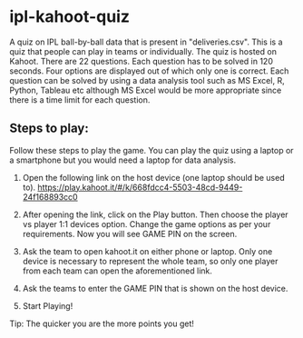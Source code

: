 # ipl-kahoot-quiz

A quiz on IPL ball-by-ball data that is present in "deliveries.csv". This is a quiz that people can play in teams or individually. The quiz is hosted on Kahoot. There are 22 questions. Each question has to be solved in 120 seconds. Four options are displayed out of which only one is correct. Each question can be solved by using a data analysis tool such as MS Excel, R, Python, Tableau etc although MS Excel would be more appropriate since there is a time limit for each question.

## Steps to play:

Follow these steps to play the game. You can play the quiz using a laptop or a smartphone but you would need a laptop for data analysis.

1. Open the following link on the host device (one laptop should be used to).
https://play.kahoot.it/#/k/668fdcc4-5503-48cd-9449-24f168893cc0

2. After opening the link, click on the Play button. Then choose the player vs player 1:1 devices option. Change the game options as per your requirements. Now you will see GAME PIN on the screen.

3. Ask the team to open kahoot.it on either phone or laptop. Only one device is necessary to represent the whole team, so only one player from each team can open the aforementioned link.

4. Ask the teams to enter the GAME PIN that is shown on the host device.

5. Start Playing!

Tip: The quicker you are the more points you get!